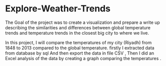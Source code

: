 # Explore-Weather-Trends

The Goal of the project was to create a visualization and prepare a write up describing the similarities and differences between global temperature trends and temperature trends in the closest big city to where we live.

In this project, I will compare the temperatures of my city (Riyadh) from 1848 to 2013 compared to the global temperature.
firstly I extracted data from database by sql And then export the data in file CSV , Then I did an Excel analysis of the data by creating a graph comparing the temperatures .
